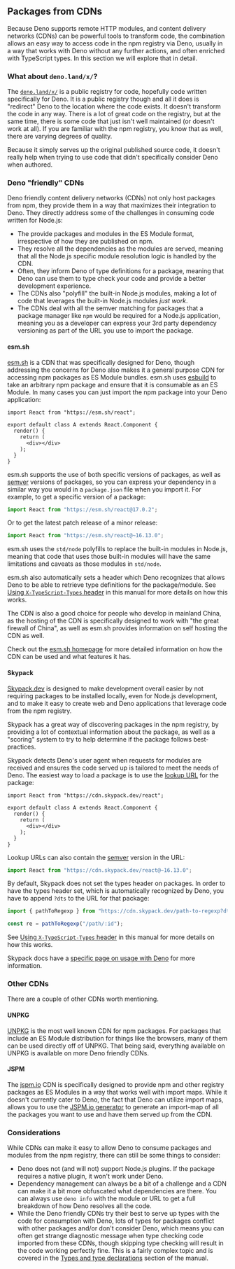 ## Packages from CDNs

Because Deno supports remote HTTP modules, and content delivery networks (CDNs)
can be powerful tools to transform code, the combination allows an easy way to
access code in the npm registry via Deno, usually in a way that works with Deno
without any further actions, and often enriched with TypeScript types. In this
section we will explore that in detail.

### What about `deno.land/x/`?

The [`deno.land/x/`](https://deno.land/x/) is a public registry for code,
hopefully code written specifically for Deno. It is a public registry though and
all it does is "redirect" Deno to the location where the code exists. It doesn't
transform the code in any way. There is a lot of great code on the registry, but
at the same time, there is some code that just isn't well maintained (or doesn't
work at all). If you are familiar with the npm registry, you know that as well,
there are varying degrees of quality.

Because it simply serves up the original published source code, it doesn't
really help when trying to use code that didn't specifically consider Deno when
authored.

### Deno "friendly" CDNs

Deno friendly content delivery networks (CDNs) not only host packages from npm,
they provide them in a way that maximizes their integration to Deno. They
directly address some of the challenges in consuming code written for Node.js:

- The provide packages and modules in the ES Module format, irrespective of how
  they are published on npm.
- They resolve all the dependencies as the modules are served, meaning that all
  the Node.js specific module resolution logic is handled by the CDN.
- Often, they inform Deno of type definitions for a package, meaning that Deno
  can use them to type check your code and provide a better development
  experience.
- The CDNs also "polyfill" the built-in Node.js modules, making a lot of code
  that leverages the built-in Node.js modules _just work_.
- The CDNs deal with all the semver matching for packages that a package manager
  like `npm` would be required for a Node.js application, meaning you as a
  developer can express your 3rd party dependency versioning as part of the URL
  you use to import the package.

#### esm.sh

[esm.sh](https://esm.sh/) is a CDN that was specifically designed for Deno,
though addressing the concerns for Deno also makes it a general purpose CDN for
accessing npm packages as ES Module bundles. esm.sh uses
[esbuild](https://esbuild.github.io/) to take an arbitrary npm package and
ensure that it is consumable as an ES Module. In many cases you can just import
the npm package into your Deno application:

```tsx
import React from "https://esm.sh/react";

export default class A extends React.Component {
  render() {
    return (
      <div></div>
    );
  }
}
```

esm.sh supports the use of both specific versions of packages, as well as
[semver](https://semver.npmjs.com/) versions of packages, so you can express
your dependency in a similar way you would in a `package.json` file when you
import it. For example, to get a specific version of a package:

```ts
import React from "https://esm.sh/react@17.0.2";
```

Or to get the latest patch release of a minor release:

```ts
import React from "https://esm.sh/react@~16.13.0";
```

esm.sh uses the `std/node` polyfills to replace the built-in modules in Node.js,
meaning that code that uses those built-in modules will have the same
limitations and caveats as those modules in `std/node`.

esm.sh also automatically sets a header which Deno recognizes that allows Deno
to be able to retrieve type definitions for the package/module. See
[Using `X-TypeScript-Types` header](../typescript/types.md#using-x-typescript-types-header)
in this manual for more details on how this works.

The CDN is also a good choice for people who develop in mainland China, as the
hosting of the CDN is specifically designed to work with "the great firewall of
China", as well as esm.sh provides information on self hosting the CDN as well.

Check out the [esm.sh homepage](https://esm.sh/) for more detailed information
on how the CDN can be used and what features it has.

#### Skypack

[Skypack.dev](https://www.skypack.dev/) is designed to make development overall
easier by not requiring packages to be installed locally, even for Node.js
development, and to make it easy to create web and Deno applications that
leverage code from the npm registry.

Skypack has a great way of discovering packages in the npm registry, by
providing a lot of contextual information about the package, as well as a
"scoring" system to try to help determine if the package follows best-practices.

Skypack detects Deno's user agent when requests for modules are received and
ensures the code served up is tailored to meet the needs of Deno. The easiest
way to load a package is to use the
[lookup URL](https://docs.skypack.dev/skypack-cdn/api-reference/lookup-urls) for
the package:

```tsx
import React from "https://cdn.skypack.dev/react";

export default class A extends React.Component {
  render() {
    return (
      <div></div>
    );
  }
}
```

Lookup URLs can also contain the [semver](https://semver.npmjs.com/) version in
the URL:

```ts
import React from "https://cdn.skypack.dev/react@~16.13.0";
```

By default, Skypack does not set the types header on packages. In order to have
the types header set, which is automatically recognized by Deno, you have to
append `?dts` to the URL for that package:

```ts
import { pathToRegexp } from "https://cdn.skypack.dev/path-to-regexp?dts";

const re = pathToRegexp("/path/:id");
```

See
[Using `X-TypeScript-Types` header](../typescript/types.md#using-x-typescript-types-header)
in this manual for more details on how this works.

Skypack docs have a
[specific page on usage with Deno](https://docs.skypack.dev/skypack-cdn/code/deno)
for more information.

### Other CDNs

There are a couple of other CDNs worth mentioning.

#### UNPKG

[UNPKG](https://unpkg.com/) is the most well known CDN for npm packages. For
packages that include an ES Module distribution for things like the browsers,
many of them can be used directly off of UNPKG. That being said, everything
available on UNPKG is available on more Deno friendly CDNs.

#### JSPM

The [jspm.io](https://jspm.io) CDN is specifically designed to provide npm and
other registry packages as ES Modules in a way that works well with import maps.
While it doesn't currently cater to Deno, the fact that Deno can utilize import
maps, allows you to use the [JSPM.io generator](https://generator.jspm.io/) to
generate an import-map of all the packages you want to use and have them served
up from the CDN.

### Considerations

While CDNs can make it easy to allow Deno to consume packages and modules from
the npm registry, there can still be some things to consider:

- Deno does not (and will not) support Node.js plugins. If the package requires
  a native plugin, it won't work under Deno.
- Dependency management can always be a bit of a challenge and a CDN can make it
  a bit more obfuscated what dependencies are there. You can always use
  `deno info` with the module or URL to get a full breakdown of how Deno
  resolves all the code.
- While the Deno friendly CDNs try their best to serve up types with the code
  for consumption with Deno, lots of types for packages conflict with other
  packages and/or don't consider Deno, which means you can often get strange
  diagnostic message when type checking code imported from these CDNs, though
  skipping type checking will result in the code working perfectly fine. This is
  a fairly complex topic and is covered in the
  [Types and type declarations](../typescript/types.md) section of the manual.
